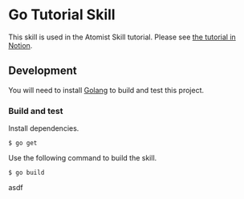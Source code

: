 # Go Tutorial Skill

This skill is used in the Atomist Skill tutorial. Please see [the tutorial in Notion](https://www.notion.so/dockerinc/Atomist-skill-tutorial-be10a08264bf456b916f5d0fd986ff7b).

## Development

You will need to install [Golang][go] to build and test this project.

[go]: https://go.dev/ "Go"

### Build and test

Install dependencies.

```
$ go get
```

Use the following command to build the skill.

```
$ go build
```
asdf
